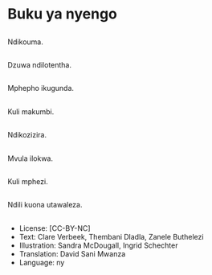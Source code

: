 # Buku ya nyengo

##
Ndikouma.

##
Dzuwa ndilotentha.

##
Mphepho ikugunda.

##
Kuli makumbi.

##
Ndikozizira.

##
Mvula ilokwa.

##
Kuli mphezi.

##
Ndili kuona utawaleza.

##
* License: [CC-BY-NC]
* Text: Clare Verbeek, Thembani Dladla, Zanele Buthelezi
* Illustration: Sandra McDougall, Ingrid Schechter
* Translation: David Sani Mwanza
* Language: ny
